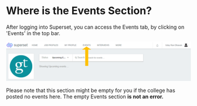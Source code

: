 # Where is the Events Section?

After logging into Superset, you can access the Events tab, by clicking on 'Events' in the top bar.

![](../../.gitbook/assets/image%20%28242%29.png)

Please note that this section might be empty for you if the college has posted no events here. The empty Events section **is not an error.**

